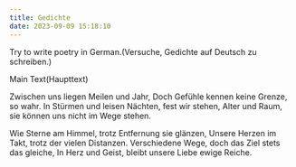 ```yaml
---
title: Gedichte
date: 2023-09-09 15:18:10
---
```

Try to write poetry in German.(Versuche, Gedichte auf Deutsch zu schreiben.)

Main Text(Haupttext)

Zwischen uns liegen Meilen und Jahr,
Doch Gefühle kennen keine Grenze, so wahr.
In Stürmen und leisen Nächten, fest wir stehen,
Alter und Raum, sie können uns nicht im Wege stehen.

Wie Sterne am Himmel, trotz Entfernung sie glänzen,
Unsere Herzen im Takt, trotz der vielen Distanzen.
Verschiedene Wege, doch das Ziel stets das gleiche,
In Herz und Geist, bleibt unsere Liebe ewige Reiche.
